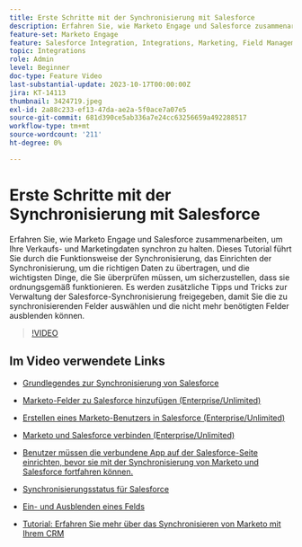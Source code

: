 ```yaml
---
title: Erste Schritte mit der Synchronisierung mit Salesforce
description: Erfahren Sie, wie Marketo Engage und Salesforce zusammenarbeiten, um Ihre Verkaufs- und Marketingdaten synchron zu halten. Dieses Tutorial führt Sie durch die Funktionsweise der Synchronisierung, das Einrichten der Synchronisierung, um die richtigen Daten zu übertragen, und die wichtigsten Dinge, die Sie überprüfen müssen, um sicherzustellen, dass sie ordnungsgemäß funktionieren.
feature-set: Marketo Engage
feature: Salesforce Integration, Integrations, Marketing, Field Management, Administration
topic: Integrations
role: Admin
level: Beginner
doc-type: Feature Video
last-substantial-update: 2023-10-17T00:00:00Z
jira: KT-14113
thumbnail: 3424719.jpeg
exl-id: 2a88c233-ef13-47da-ae2a-5f0ace7a07e5
source-git-commit: 681d390ce5ab336a7e24cc63256659a492288517
workflow-type: tm+mt
source-wordcount: '211'
ht-degree: 0%

---
```


# Erste Schritte mit der Synchronisierung mit Salesforce

Erfahren Sie, wie Marketo Engage und Salesforce zusammenarbeiten, um Ihre Verkaufs- und Marketingdaten synchron zu halten. Dieses Tutorial führt Sie durch die Funktionsweise der Synchronisierung, das Einrichten der Synchronisierung, um die richtigen Daten zu übertragen, und die wichtigsten Dinge, die Sie überprüfen müssen, um sicherzustellen, dass sie ordnungsgemäß funktionieren. Es werden zusätzliche Tipps und Tricks zur Verwaltung der Salesforce-Synchronisierung freigegeben, damit Sie die zu synchronisierenden Felder auswählen und die nicht mehr benötigten Felder ausblenden können.

>[!VIDEO](https://video.tv.adobe.com/v/3424719/?learn=on)

## Im Video verwendete Links

* [Grundlegendes zur Synchronisierung von Salesforce](https://experienceleague.adobe.com/docs/marketo/using/product-docs/crm-sync/salesforce-sync/understanding-the-salesforce-sync.html)

* [Marketo-Felder zu Salesforce hinzufügen (Enterprise/Unlimited)](https://experienceleague.adobe.com/docs/marketo/using/product-docs/crm-sync/salesforce-sync/setup/enterprise-unlimited-edition/step-1-of-3-add-marketo-fields-to-salesforce-enterprise-unlimited.html)

* [Erstellen eines Marketo-Benutzers in Salesforce (Enterprise/Unlimited)](https://experienceleague.adobe.com/docs/marketo/using/product-docs/crm-sync/salesforce-sync/setup/enterprise-unlimited-edition/step-2-of-3-create-a-salesforce-user-for-marketo-enterprise-unlimited.html)

* [Marketo und Salesforce verbinden (Enterprise/Unlimited)](https://experienceleague.adobe.com/docs/marketo/using/product-docs/crm-sync/salesforce-sync/setup/enterprise-unlimited-edition/step-3-of-3-connect-marketo-and-salesforce-enterprise-unlimited.html)

* [Benutzer müssen die verbundene App auf der Salesforce-Seite einrichten, bevor sie mit der Synchronisierung von Marketo und Salesforce fortfahren können.](https://experienceleague.adobe.com/docs/marketo/using/product-docs/crm-sync/salesforce-sync/log-in-using-oauth-2-0.html)

* [Synchronisierungsstatus für Salesforce](https://experienceleague.adobe.com/docs/marketo/using/product-docs/crm-sync/salesforce-sync/salesforce-sync-status.html)

* [Ein- und Ausblenden eines Felds](https://experienceleague.adobe.com/docs/marketo/using/product-docs/administration/field-management/hide-and-unhide-a-field.html)

* [Tutorial: Erfahren Sie mehr über das Synchronisieren von Marketo mit Ihrem CRM](https://experienceleague.adobe.com/docs/marketo-learn/tutorials/lead-and-data-management/crm-sync-learn.html)
